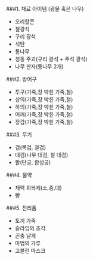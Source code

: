 ﻿
###1. 재료 아이템 (광물 혹은 나무)
- 오리할콘
- 철광석
- 구리 광석
- 석탄
- 통나무
- 청동 주괴(구리 광석 + 주석 광석)
- 나무 판자(통나무 2개)

###2. 방어구
- 투구(가죽,장 박힌 가죽,철)
- 상의(가죽,장 박힌 가죽,철)
- 하의(가죽,장 박힌 가죽,철)
- 어깨(가죽,장 박힌 가죽,철)
- 장갑(가죽,장 박힌 가죽,철)

###3. 무기
- 검(목검, 철검)
- 대검(나무 대검, 철 대검)
- 활(단궁, 합성궁)

###4. 물약
- 체력 회복제(소,중,대)
- 빵

###5. 전리품
- 토끼 가죽
- 슬라임의 조각
- 곤충 날개
- 마법의 가루
- 고블린 마스크

